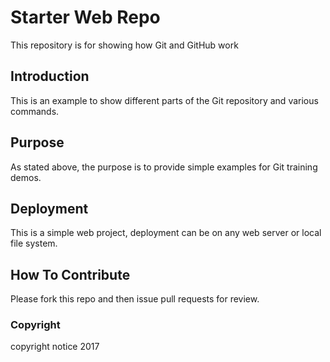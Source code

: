 # Starter Web Repo

This repository is for showing how Git and GitHub work

## Introduction

This is an example to show different parts of the Git repository and various commands.

## Purpose

As stated above, the purpose is to provide simple examples for Git training demos.

## Deployment

This is a simple web project, deployment can be on any web server or local file system.

## How To Contribute

Please fork this repo and then issue pull requests for review.

### Copyright

copyright notice 2017

